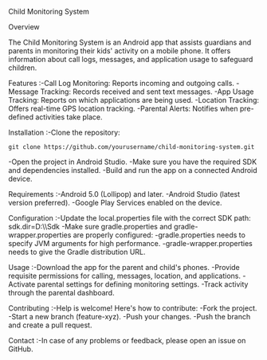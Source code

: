 Child Monitoring System

Overview

The Child Monitoring System is an Android app that assists guardians and parents in monitoring their kids' activity on a mobile phone. It offers information about call logs, messages, and application usage to safeguard children.

Features
:-Call Log Monitoring: Reports incoming and outgoing calls.
-Message Tracking: Records received and sent text messages.
-App Usage Tracking: Reports on which applications are being used.
-Location Tracking: Offers real-time GPS location tracking.
-Parental Alerts: Notifies when pre-defined activities take place.

Installation
:-Clone the repository:
```
git clone https://github.com/yourusername/child-monitoring-system.git
```
-Open the project in Android Studio.
-Make sure you have the required SDK and dependencies installed.
-Build and run the app on a connected Android device.

Requirements
:-Android 5.0 (Lollipop) and later.
-Android Studio (latest version preferred).
-Google Play Services enabled on the device.

Configuration
:-Update the local.properties file with the correct SDK path: sdk.dir=D:\\\Sdk
-Make sure gradle.properties and gradle-wrapper.properties are properly configured:
-gradle.properties needs to specify JVM arguments for high performance.
-gradle-wrapper.properties needs to give the Gradle distribution URL.

Usage
:-Download the app for the parent and child's phones.
-Provide requisite permissions for calling, messages, location, and applications.
-Activate parental settings for defining monitoring settings.
-Track activity through the parental dashboard.

Contributing
:-Help is welcome! Here's how to contribute:
-Fork the project.
-Start a new branch (feature-xyz).
-Push your changes.
-Push the branch and create a pull request.

Contact
:-In case of any problems or feedback, please open an issue on GitHub.
